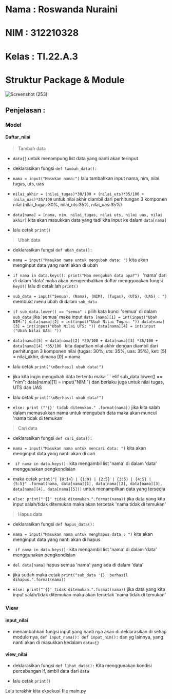 # Nama  : Roswanda Nuraini

# NIM   : 312210328

# Kelas : TI.22.A.3

# Struktur Package & Module

![Screenshot (253)](https://user-images.githubusercontent.com/115516632/211152318-d97b504a-9cd2-46ad-b31e-51ab8bfe6d1a.png)

## Penjelasan :

### Model

#### Daftar_nilai

> Tambah data

- ``` data{} ``` untuk menampung list data yang nanti akan terinput

- deklarasikan fungsi ``` def tambah_data(): ```

- ``` nama = input("Masukan nama:") ``` lalu tambahkan input nama, nim, nilai tugas, uts, uas

- ``` nilai_akhir = (nilai_tugas)*30/100 + (nilai_uts)*35/100 + (nila_uas)*35/100 ``` untuk nilai akhir diambil dari perhitungan 3 komponen nilai (nilai_tugas:30%, nilai_uts:35%, nilai_uas:35%)

- ``` data[nama] = [nama, nim, nilai_tugas, nilai uts, nilai uas, nilai akhir] ``` kita akan masukkan data yang tadi kita input ke dalam ``` data[nama] ```

- lalu cetak ``` print() ```

> Ubah data

- deklarasikan fungsi ``` def ubah_data(): ```

- ``` nama = input("Masukan nama untuk mengubah data: ") ``` kita akan menginput data yang nanti akan di ubah 

- ```if nama in data.keys(): print("Mau mengubah data apa?") ``` 'nama' dari di dalam 'data' maka akan mengembalikan daftar menggunakan fungsi ``` keys() ``` lalu di cetak lah ``` print() ```

- ``` sub_data = input("Semua), (Nama), (NIM), (Tugas), (UTS), (UAS) : ") ``` membuat menu ubah di dalam ```sub_data```

- ``` if sub_data.lower() == "semua" : ``` pilih kata kunci 'semua' di dalam ```sub_data``` jika 'semua' maka input ``` data [nama][1] = int(input("Ubah NIM:") data[nama][2] = int(input("Ubah Nilai Tugas: ")) data[nama][3] = int(input("Ubah Nilai UTS: ")) data[nama][4] = int(input ("Ubah Nilai UAS: ")) ```

- ```data[nama][5] = data[nama][2] *30/100 + data[nama][3] *35/100 + data[nama][4] *35/100 ``` kita dapatkan nilai akhir dengan diambil dari perhitungan 3 komponen nilai (tugas: 30%, uts: 35%, uas: 35%), ket: [5] = nilai_akhir, dimana [0] = nama 

- lalu cetak ``` print("\nBerhasil ubah data!") ```

- jika kita ingin mengubah data tertentu maka ``` elif sub_data.lower() == "nim": data[nama][1] = input("NIM:") dan berlaku juga untuk nilai tugas, UTS dan UAS

- lalu cetak ``` print("\nBerhasil ubah data!") ```

- ``` else: print ("'{}' tidak ditemukan." .format(nama)) ``` jika kita salah dalam memasukkan nama untuk mengubah data maka akan muncul 'nama tidak di temukan'

> Cari data

- deklarasikan fungsi ``` def cari_data(): ```

- ``` nama = input("Masukan nama untuk mencari data: ") ``` kita akan menginput data yang nanti akan di cari

- ``` if nama in data.keys():``` kita mengambil list 'nama' di dalam 'data' menggunakan pengkondisian

- maka cetak ``` print("| {0:14} | {1:9} | {2:5} | {3:5} | {4:5} | {5:5}" .format(nama, data[nama][1], data[nama][2], data[nama][3], data[nama][4], data[nama][5])) ``` untuk menampilkan data yang tersedia

- ``` else: print("'{}' tidak ditemukan.".format(nama)) ``` jika data yang kita input salah/tidak ditemukan maka akan tercetak 'nama tidak di temukan'

> Hapus data

- deklarasikan fungsi ``` def hapus_data(): ```
    
- ``` nama = input("Masukan nama untuk menghapus data : ") ``` kita akan menginput data yang nanti akan di hapus
 
- ``` if nama in data.keys():``` kita mengambil list 'nama' di dalam 'data' menggunakan pengkondisian

- ``` del data[nama] ``` hapus semua 'nama' yang ada di dalam 'data'
    
- jika sudah maka cetak ``` print("sub_data '{}' berhasil dihapus.".format(nama)) ```

- ``` else: print("'{}' tidak ditemukan.".format(nama)) ``` jika data yang kita input salah/tidak ditemukan maka akan tercetak 'nama tidak di temukan'

### View

#### input_nilai

- menambahkan fungsi input yang nanti nya akan di deklarasikan di setiap module nya, ``` def input_nama(): def input_nim(): ``` dan yg lainnya, yang nanti akan di masukkan kedalam ``` data={} ```

#### view_nilai

- deklarasikan fungsi ``` def lihat_data(): ``` Kita menggunakan kondisi percabangan if, ambil data dari ``` data ```

- lalu cetak ``` print() ```

Lalu terakhir kita eksekusi file main.py










